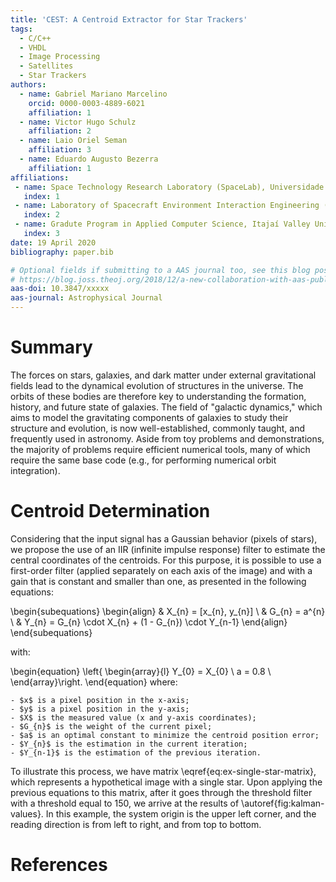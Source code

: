 ```yaml
---
title: 'CEST: A Centroid Extractor for Star Trackers'
tags:
  - C/C++
  - VHDL
  - Image Processing
  - Satellites
  - Star Trackers
authors:
  - name: Gabriel Mariano Marcelino
    orcid: 0000-0003-4889-6021
    affiliation: 1
  - name: Victor Hugo Schulz
    affiliation: 2
  - name: Laio Oriel Seman
    affiliation: 3
  - name: Eduardo Augusto Bezerra
    affiliation: 1
affiliations:
 - name: Space Technology Research Laboratory (SpaceLab), Universidade Federal de Santa Catarina
   index: 1
 - name: Laboratory of Spacecraft Environment Interaction Engineering (LaSEINE), Kyushu Institute of Technology
   index: 2
 - name: Gradute Program in Applied Computer Science, Itajaí Valley University (UNIVALI)
   index: 3
date: 19 April 2020
bibliography: paper.bib

# Optional fields if submitting to a AAS journal too, see this blog post:
# https://blog.joss.theoj.org/2018/12/a-new-collaboration-with-aas-publishing
aas-doi: 10.3847/xxxxx
aas-journal: Astrophysical Journal
---
```


# Summary

The forces on stars, galaxies, and dark matter under external gravitational
fields lead to the dynamical evolution of structures in the universe. The orbits
of these bodies are therefore key to understanding the formation, history, and
future state of galaxies. The field of "galactic dynamics," which aims to model
the gravitating components of galaxies to study their structure and evolution,
is now well-established, commonly taught, and frequently used in astronomy.
Aside from toy problems and demonstrations, the majority of problems require
efficient numerical tools, many of which require the same base code (e.g., for
performing numerical orbit integration).

# Centroid Determination

Considering that the input signal has a Gaussian behavior (pixels of stars), we propose the use of an IIR (infinite impulse response) filter to estimate the central coordinates of the centroids. For this purpose, it is possible to use a first-order filter (applied separately on each axis of the image) and with a gain that is constant and smaller than one, as presented in the following equations:

\begin{subequations}
\begin{align}
    & X_{n} = [x_{n}, y_{n}] \\
    & G_{n} = a^{n} \\
    & Y_{n} = G_{n} \cdot X_{n} + (1 - G_{n}) \cdot Y_{n-1}
\end{align}
\end{subequations}

with:

\begin{equation}
    \left\{ \begin{array}{l}
        Y_{0} = X_{0} \\
        a = 0.8 \\
    \end{array}\right.
\end{equation}
where:

    - $x$ is a pixel position in the x-axis;
    - $y$ is a pixel position in the y-axis;
    - $X$ is the measured value (x and y-axis coordinates);
    - $G_{n}$ is the weight of the current pixel;
    - $a$ is an optimal constant to minimize the centroid position error;
    - $Y_{n}$ is the estimation in the current iteration;
    - $Y_{n-1}$ is the estimation of the previous iteration.

To illustrate this process, we have matrix \eqref{eq:ex-single-star-matrix}, which represents a hypothetical image with a single star. Upon applying the previous equations to this matrix, after it goes through the threshold filter with a threshold equal to 150, we arrive at the results of \autoref{fig:kalman-values}. In this example, the system origin is the upper left corner, and the reading direction is from left to right, and from top to bottom.

# References
